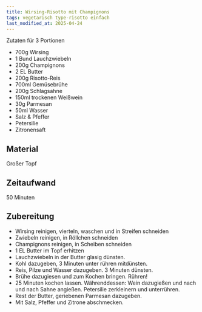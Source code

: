 ```yaml
--- 
title: Wirsing-Risotto mit Champignons 
tags: vegetarisch type-risotto einfach 
last_modified_at: 2025-04-24
---
```

Zutaten für 3 Portionen
* 700g Wirsing
* 1 Bund Lauchzwiebeln
* 200g Champignons
* 2 EL Butter
* 200g Risotto-Reis
* 700ml Gemüsebrühe
* 200g Schlagsahne
* 150ml trockenen Weißwein
* 30g Parmesan
* 50ml Wasser
* Salz & Pfeffer
* Petersilie
* Zitronensaft

## Material
Großer Topf

## Zeitaufwand
50 Minuten  

## Zubereitung
* Wirsing reinigen, vierteln, waschen und in Streifen schneiden
* Zwiebeln reinigen, in Röllchen schneiden
* Champignons reinigen, in Scheiben schneiden
* 1 EL Butter im Topf erhitzen
* Lauchzwiebeln in der Butter glasig dünsten.
* Kohl dazugeben, 3 Minuten unter rühren mitdünsten.
* Reis, Pilze und Wasser dazugeben. 3 Minuten dünsten.
* Brühe dazugiesen und zum Kochen bringen. Rühren!
* 25 Minuten kochen lassen. Währenddessen: Wein dazugießen und nach und nach Sahne angießen. Petersilie zerkleinern und unterrühren.
* Rest der Butter, geriebenen Parmesan dazugeben.
* Mit Salz, Pfeffer und Zitrone abschmecken.